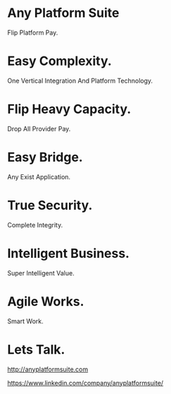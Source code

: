 # Any Platform Suite
Flip Platform Pay.

# Easy Complexity.
One Vertical Integration And Platform Technology.

# Flip Heavy Capacity.
Drop All Provider Pay.

# Easy Bridge.
Any Exist Application.

# True Security.
Complete Integrity.

# Intelligent Business.
Super Intelligent Value.

# Agile Works.
Smart Work.

# Lets Talk.
http://anyplatformsuite.com

https://www.linkedin.com/company/anyplatformsuite/
